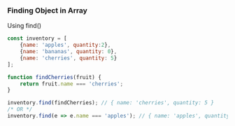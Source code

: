 ### Finding Object in Array

Using find()
```javascript 
const inventory = [
	{name: 'apples', quantity:2},
	{name: 'bananas', quantity: 0},
	{name: 'cherries', quantity: 5}
];

function findCherries(fruit) {
	return fruit.name === 'cherries';
}

inventory.find(findCherries); // { name: 'cherries', quantity: 5 }  
/* OR */  
inventory.find(e => e.name === 'apples'); // { name: 'apples', quantity: 2 }
```


